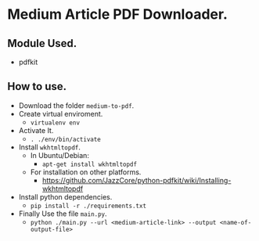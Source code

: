 # Medium Article PDF Downloader.

## Module Used.
- pdfkit

## How to use.
- Download the folder `medium-to-pdf`.
- Create virtual enviroment.
  - `virtualenv env`
- Activate It.
  - `. ./env/bin/activate`
- Install `wkhtmltopdf`.
  - In Ubuntu/Debian:
    - `apt-get install wkhtmltopdf`
  - For installation on other platforms.
    - https://github.com/JazzCore/python-pdfkit/wiki/Installing-wkhtmltopdf
- Install python dependencies.
  - `pip install -r ./requirements.txt`
- Finally Use the file `main.py`.
  - `python ./main.py --url <medium-article-link> --output <name-of-output-file>`

